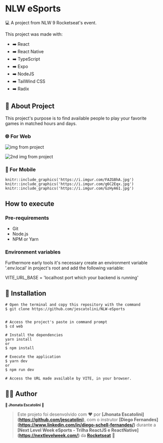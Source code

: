 # NLW eSports

💻 A project from NLW 9 Rocketseat's event.

This project was made with:

- ➡️ React
- ➡️ React Native
- ➡️ TypeScript
- ➡️ Expo
- ➡️ NodeJS
- ➡️ TailWind CSS
- ➡️ Radix


## 📖 About Project

This project's purpose is to find available people to play your favorite games in matched hours and days.

### 🌐 For Web

![img from project](https://i.imgur.com/EvJFkD5.png)

![2nd img from project](https://i.imgur.com/OGmlpfS.png)



### 📱 For Mobile

```{r, fig.cap="img from project mobile", out.width = '32%'}
knitr::include_graphics('https://i.imgur.com/FAZGBhA.jpg')
knitr::include_graphics('https://i.imgur.com/g6C2Eqx.jpg')
knitr::include_graphics('https://i.imgur.com/GzHyA61.jpg')

```

## How to execute

### Pre-requirements

- Git
- Node.js
- NPM or Yarn

### Environment variables

Furthermore early tools it's necessary create an environment variable '.env.local' in project's root and add the following variable:

VITE_URL_BASE = 'localhost port which your backend is running'

## 🔧 Installation
```
# Open the terminal and copy this repository with the command
$ git clone https://github.com/jescatolini/NLW-eSports


# Access the project's paste in command prompt
$ cd web

# Install the dependencies
yarn install
or
$ npm install

# Execute the application
$ yarn dev
or
$ npm run dev

# Access the URL made available by VITE, in your browser.
```
## 🦸‍♂️ Author

<p>
 <sub><strong>🌟 Jhonata Escatolini 🌟</strong></sub>
</p>

>Este projeto foi desenvolvido com ❤️ por **[Jhonata Escatolini]
(https://github.com/jescatolini)**, com o instrutor **[Diego Fernandes]
(https://www.linkedin.com/in/diego-schell-fernandes/)** durante a **[Next Level Week eSports - Trilha ReactJS e ReactNative]
(https://nextlevelweek.com/)** da **[Rocketseat](https://rocketseat.com.br)** 💜<br> 
